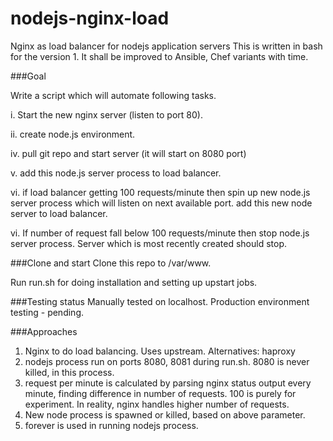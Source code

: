 # nodejs-nginx-load
Nginx as load balancer for nodejs application servers
This is written in bash for the version 1. It shall be improved to Ansible, Chef variants with time.

###Goal

Write a script which will automate following tasks.

i.  Start the new nginx server (listen to port 80).

ii. create node.js environment.

iv. pull git repo  and start server (it will start on 8080 port)

v. add this node.js server process to load balancer.

vi. if load balancer getting 100 requests/minute then spin up new node.js server process which will listen on next available port. add this new node server to load balancer.

vi. If number of request fall below 100 requests/minute then stop node.js server process. Server which is most recently created should stop.

###Clone and start
Clone this repo to /var/www.

Run run.sh for doing installation and setting up upstart jobs.

###Testing status
Manually tested on localhost.
Production environment testing - pending.

###Approaches
1. Nginx to do load balancing. Uses upstream.
Alternatives: haproxy
2. nodejs process run on ports 8080, 8081 during run.sh. 8080 is never killed, in this process.
3. request per minute is calculated by parsing nginx status output every minute, finding difference in number of requests.
100 is purely for experiment. In reality, nginx handles higher number of requests.
4. New node process is spawned or killed, based on above parameter.
5. forever is used in running nodejs process.
